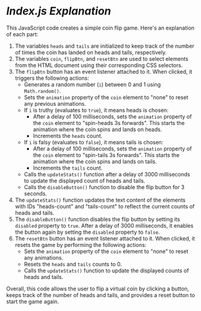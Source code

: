 # _Index.js Explanation_

This JavaScript code creates a simple coin flip game. Here's an explanation of each part:

1.  The variables `heads` and `tails` are initialized to keep track of the number of times the coin has landed on heads and tails, respectively.
2.  The variables `coin`, `flipBtn`, and `resetBtn` are used to select elements from the HTML document using their corresponding CSS selectors.
3.  The `flipBtn` button has an event listener attached to it. When clicked, it triggers the following actions:
    -   Generates a random number (`i`) between 0 and 1 using `Math.random()`.
    -   Sets the `animation` property of the `coin` element to "none" to reset any previous animations.
    -   If `i` is truthy (evaluates to `true`), it means heads is chosen:
        -   After a delay of 100 milliseconds, sets the `animation` property of the `coin` element to "spin-heads 3s forwards". This starts the animation where the coin spins and lands on heads.
        -   Increments the `heads` count.
    -   If `i` is falsy (evaluates to `false`), it means tails is chosen:
        -   After a delay of 100 milliseconds, sets the `animation` property of the `coin` element to "spin-tails 3s forwards". This starts the animation where the coin spins and lands on tails.
        -   Increments the `tails` count.
    -   Calls the `updateStats()` function after a delay of 3000 milliseconds to update the displayed count of heads and tails.
    -   Calls the `disableButton()` function to disable the flip button for 3 seconds.
4.  The `updateStats()` function updates the text content of the elements with IDs "heads-count" and "tails-count" to reflect the current counts of heads and tails.
5.  The `disableButton()` function disables the flip button by setting its `disabled` property to `true`. After a delay of 3000 milliseconds, it enables the button again by setting the `disabled` property to `false`.
6.  The `resetBtn` button has an event listener attached to it. When clicked, it resets the game by performing the following actions:
    -   Sets the `animation` property of the `coin` element to "none" to reset any animations.
    -   Resets the `heads` and `tails` counts to 0.
    -   Calls the `updateStats()` function to update the displayed counts of heads and tails.

Overall, this code allows the user to flip a virtual coin by clicking a button, keeps track of the number of heads and tails, and provides a reset button to start the game again.